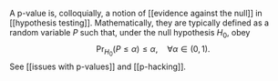 
A p-value is, colloquially, a notion of [[evidence against the null]] in [[hypothesis testing]]. Mathematically, they are typically defined as a random variable $P$ such that, under the null hypothesis $H_0$, obey 
$$
\Pr_{H_0}(P\leq\alpha)\leq \alpha, \quad \forall\alpha\in(0,1).
$$
See [[issues with p-values]] and [[p-hacking]]. 